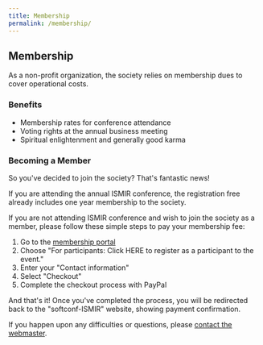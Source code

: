 ```yaml
---
title: Membership
permalink: /membership/
---
```


## Membership

As a non-profit organization, the society relies on membership dues to cover operational costs.

### Benefits

* Membership rates for conference attendance
* Voting rights at the annual business meeting
* Spiritual enlightenment and generally good karma

### Becoming a Member

So you've decided to join the society? That's fantastic news!

If you are attending the annual ISMIR conference, the registration free already includes one year membership to the society. 

If you are not attending ISMIR conference and wish to join the society as a member, please follow these simple steps to pay your membership fee:

1. Go to the [membership portal](https://www.softconf.com/f/ismir-member)
2. Choose "For participants: Click HERE to register as a participant to the event."
3. Enter your "Contact information"
4. Select "Checkout"
5. Complete the checkout process with PayPal

And that's it! Once you've completed the process, you will be redirected back
to the "softconf-ISMIR" website, showing payment confirmation.

If you happen upon any difficulties or questions,
please [contact the webmaster](mailto:webmaster@ismir.net).
